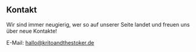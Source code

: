 ## Kontakt

Wir sind immer neugierig, wer so auf unserer Seite landet und freuen uns über neue Kontakte!

E-Mail: <hallo@kritoandthestoker.de>